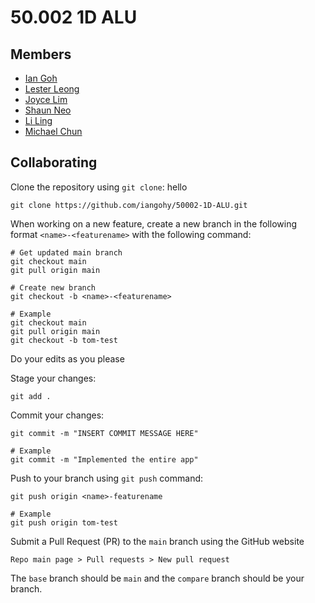 # 50.002 1D ALU

## Members
 - [Ian Goh](https://github.com/iangohy)
 - [Lester Leong](https://github.com/blue-plum-cloud)
 - [Joyce Lim](https://github.com/joyceeqq)
 - [Shaun Neo](https://github.com/shaunneo)
 - [Li Ling](https://github.com/Sprittoo)
 - [Michael Chun](https://github.com/mckp0)

## Collaborating
Clone the repository using `git clone`:
hello
```
git clone https://github.com/iangohy/50002-1D-ALU.git
```

When working on a new feature, create a new branch in the following format `<name>-<featurename>` with the following command:
```
# Get updated main branch
git checkout main
git pull origin main

# Create new branch
git checkout -b <name>-<featurename>

# Example
git checkout main
git pull origin main
git checkout -b tom-test
```

Do your edits as you please

Stage your changes:
```
git add .
```

Commit your changes:
```
git commit -m "INSERT COMMIT MESSAGE HERE"

# Example
git commit -m "Implemented the entire app"
```

Push to your branch using `git push` command:
```
git push origin <name>-featurename

# Example
git push origin tom-test
```

Submit a Pull Request (PR) to the `main` branch using the GitHub website
```
Repo main page > Pull requests > New pull request
```
The `base` branch should be `main` and the `compare` branch should be your branch.
